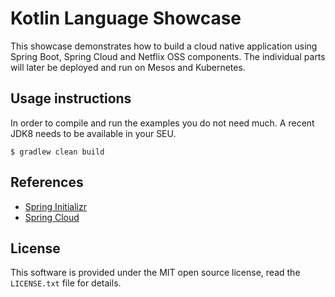 # Kotlin Language Showcase

This showcase demonstrates how to build a cloud native application using
Spring Boot, Spring Cloud and Netflix OSS components. The individual parts
will later be deployed and run on Mesos and Kubernetes.

## Usage instructions

In order to compile and run the examples you do not need much. A recent JDK8 needs to
be available in your SEU.
```shell
$ gradlew clean build
```

## References

* [Spring Initializr](https://start.spring.io)
* [Spring Cloud](http://projects.spring.io/spring-cloud/)

## License

This software is provided under the MIT open source license, read the `LICENSE.txt` file for details.
